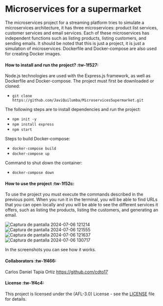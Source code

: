 # Microservices for a supermarket

<p>
The microservices project for a streaming platform tries to simulate a microservices architecture, it has three microservices: product list services, customer services and email services. Each of these microservices has independent functions such as listing products, listing customers, and sending emails. It should be noted that this is just a project, it is just a simulation of microservices.
Dockerfile and Docker-compose are also used for creating Docker images.
</p>

#### How to install and run the project? :tw-1f527:
Node.js technologies are used with the Express.js framework, as well as Dockerfile and Docker-compose.
The project must first be downloaded or cloned:
- `git clone https://github.com/JaviQuilumba/MicroservicesSupermarket.git`

The following steps are to install dependencies and run the project:
- `npm init -y`
- `npm install express`
- `npm start`

Steps to build Docker-compose:
- `docker-compose build`
- `docker-compose up`

Command to shut down the container:
- `docker-compose down`

#### How to use the project :tw-1f52c:
<p>
To use the project you must execute the commands described in the previous point. When you run it in the terminal, you will be able to find URLs that you can open locally and you will be able to see the different services it offers, such as listing the products, listing the customers, and generating an email.
</p>

![Captura de pantalla 2024-07-06 121214](https://github.com/JaviQuilumba/MicroservicesSupermarket/assets/167824357/978c04c7-ad6b-4b0f-8748-ebd0754779a2)
![Captura de pantalla 2024-07-06 121555](https://github.com/JaviQuilumba/MicroservicesSupermarket/assets/167824357/34c668e4-88eb-4f3e-8274-26cff4bea7e7)
![Captura de pantalla 2024-07-06 121637](https://github.com/JaviQuilumba/MicroservicesSupermarket/assets/167824357/c1b070b4-fc0b-4e23-b68b-9659dba26e62)
![Captura de pantalla 2024-07-06 130717](https://github.com/JaviQuilumba/MicroservicesSupermarket/assets/167824357/8ba730c5-f177-40da-bb6d-88cac1a8975a)

In the screenshots you can see how it works.

####  Collaborators :tw-1f466:
Carlos Daniel Tapia Ortiz
https://github.com/cdto17

####  License :tw-1f4c4: 
This project is licensed under the (AFL-3.0) License - see the [LICENSE](https://opensource.org/license/afl-3-0-php) file for details.

